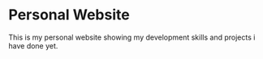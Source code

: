 # Personal Website
This is my personal website showing my development skills and projects i have done yet.
